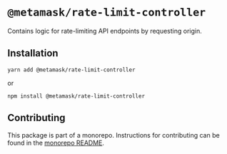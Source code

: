 # `@metamask/rate-limit-controller`

Contains logic for rate-limiting API endpoints by requesting origin.

## Installation

`yarn add @metamask/rate-limit-controller`

or

`npm install @metamask/rate-limit-controller`

## Contributing

This package is part of a monorepo. Instructions for contributing can be found in the [monorepo README](https://github.com/MetaMask/core#readme).
